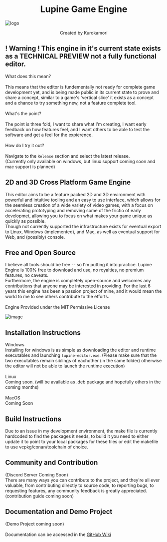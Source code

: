 <h1 align=center> Lupine Game Engine </h1>

![logo](https://github.com/abagaild/Lupine-Game-Engine/blob/main/logo.png?raw=true)

<p align=center>Created by Kurokamori</p>

## ! Warning ! This engine in it's current state exists as a TECHNICAL PREVIEW not a fully functional editor. 
What does this mean? </br></br>
This means that the editor is fundementally not ready for complete game development yet, and is being made public in its current state to prove and share a concept, similar to a game's 'vertical slice' it exists as a concept and a chance to try something new, not a feature complete tool. </br></br>
What's the point?</br></br>
The point is three fold, I want to share what I'm creating, I want early feedback on how features feel, and I want others to be able to test the software and get a feel for the expierence.</br></br>
How do I try it out?</br></br>
Navigate to the `Release` section and select the latest release.</br> (Currently only available on windows, but linux support coming soon and mac support is planned)</br>

## 2D and 3D Cross Platform Game Engine
This editor aims to be a feature packed 2D and 3D environment with powerful and intuitive tooling and an easy to use interface, which allows for the seemless creation of a wide variety of video games, with a focus on accelerating prototyping and removing some of the frictio of early developmet, allowing you to focus on what makes your game unique as quickly as possible. </br>
Though not currently supported the infrastructure exists for eventual export to Linux, Windows (implemented), and Mac, as well as eventual support for Web, and (possibly) console.

## Free and Open Source
I believe all tools should be free -- so I'm putting it into practice. Lupine Engine is 100% free to download and use, no royalties, no premium features, no caveats. </br>
Furthermore, the engine is completely open-source and welcomes any contributions that anyone may be interested in providing. For the last 6 years this engine has been a passion project of mine, and it would mean the world to me to see others contribute to the efforts.
</br></br>
Engine Provided under the MIT Permissive License
</br>

![image](https://github.com/user-attachments/assets/f44b8373-a0ba-402e-9863-3b996111c8b7)

## Installation Instructions
Windows </br>
Installing for windows is as simple as downloading the editor and runtime executables and launching `lupine-editor.exe`. (Please make sure that the two executables remain siblings of eachother (in the same folder) otherwise the editor will not be able to launch the runtime execution)
</br></br>
Linux </br>
Coming soon. (will be available as .deb package and hopefully others in the coming months)
</br></br>
MacOS </br>
Coming Soon

## Build Instructions
Due to an issue in my development environment, the make file is currently hardcoded to find the packages it needs, to build it you need to either update it to point to your local packages for these files or edit the makefile to use vcpkg/conan/toolchain of choice.

## Community and Contribution
(Discord Server Coming Soon)
</br>
There are many ways you can contribute to the project, and they're all ever valuable, from contributing directly to source code, to reporting bugs, to requesting features, any community feedback is greatly appreciated.</br>
(contribution guide coming soon)

## Documentation and Demo Project
(Demo Project coming soon)
</br> </br> 
Documentation can be accessed in the [GitHub Wiki](https://kurokamori.itch.io/)
